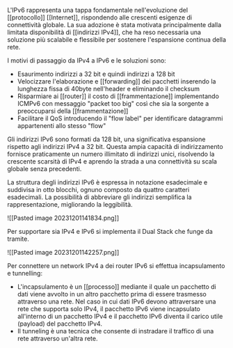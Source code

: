 L'IPv6 rappresenta una tappa fondamentale nell'evoluzione del [[protocollo]] [[Internet]], rispondendo alle crescenti esigenze di connettività globale. La sua adozione è stata motivata principalmente dalla limitata disponibilità di [[indirizzi IPv4]], che ha reso necessaria una soluzione più scalabile e flessibile per sostenere l'espansione continua della rete. 

I motivi di passaggio da IPv4 a IPv6 e le soluzioni sono:
- Esaurimento indirizzi a 32 bit e quindi indirizzi a 128 bit
- Velocizzare l'elaborazione e [[forwarding]] dei pacchetti inserendo la lunghezza fissa di 40byte nell'header e eliminando il checksum
- Risparmiare ai [[router]] il costo di [[frammentazione]] implementando ICMPv6 con messaggio "packet too big" così che sia la sorgente a preoccuparsi della [[frammentazione]]
- Facilitare il QoS introducendo il "flow label" per identificare datagrammi appartenenti allo stesso "flow"

Gli indirizzi IPv6 sono formati da 128 bit, una significativa espansione rispetto agli indirizzi IPv4 a 32 bit. Questa ampia capacità di indirizzamento fornisce praticamente un numero illimitato di indirizzi unici, risolvendo la crescente scarsità di IPv4 e aprendo la strada a una connettività su scala globale senza precedenti. 

La struttura degli indirizzi IPv6 è espressa in notazione esadecimale e suddivisa in otto blocchi, ognuno composto da quattro caratteri esadecimali. La possibilità di abbreviare gli indirizzi semplifica la rappresentazione, migliorando la leggibilità. 


![[Pasted image 20231201141834.png]]

Per supportare sia IPv4 e IPv6 si implementa il Dual Stack che funge da tramite.

![[Pasted image 20231201142257.png]]

Per connettere un network IPv4 a dei router IPv6 si effettua incapsulamento e tunnelling:
- L'incapsulamento è un [[processo]] mediante il quale un pacchetto di dati viene avvolto in un altro pacchetto prima di essere trasmesso attraverso una rete. Nel caso in cui dati IPv6 devono attraversare una rete che supporta solo IPv4, il pacchetto IPv6 viene incapsulato all'interno di un pacchetto IPv4 e il pacchetto IPv6 diventa il carico utile (payload) del pacchetto IPv4.
- Il tunneling è una tecnica che consente di instradare il traffico di una rete attraverso un'altra rete.